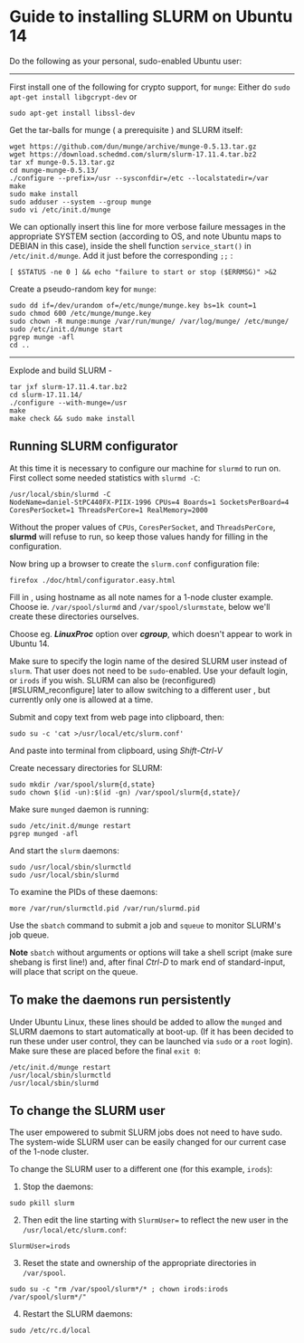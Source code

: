 # Guide to installing SLURM on Ubuntu 14

Do the following as your personal, sudo-enabled Ubuntu user:

---

First install one of the following for crypto support, for `munge`:
Either do
```sudo apt-get install libgcrypt-dev```
or

```sudo apt-get install libssl-dev```

Get the tar-balls for munge ( a prerequisite ) and SLURM itself:
```
wget https://github.com/dun/munge/archive/munge-0.5.13.tar.gz
wget https://download.schedmd.com/slurm/slurm-17.11.4.tar.bz2
tar xf munge-0.5.13.tar.gz 
cd munge-munge-0.5.13/
./configure --prefix=/usr --sysconfdir=/etc --localstatedir=/var 
make
sudo make install
sudo adduser --system --group munge
sudo vi /etc/init.d/munge
```

We can optionally insert this line for more verbose failure messages in the appropriate SYSTEM section (according to OS, and note Ubuntu maps to DEBIAN in this case), inside the shell function `service_start()` in `/etc/init.d/munge`. Add it just before the corresponding `;;` :  

  `[ $STATUS -ne 0 ] && echo "failure to start or stop ($ERRMSG)" >&2`  

Create a pseudo-random key for `munge`:  
```
sudo dd if=/dev/urandom of=/etc/munge/munge.key bs=1k count=1
sudo chmod 600 /etc/munge/munge.key
sudo chown -R munge:munge /var/run/munge/ /var/log/munge/ /etc/munge/
sudo /etc/init.d/munge start
pgrep munge -afl
cd ..
```

---


Explode and build SLURM -

```
tar jxf slurm-17.11.4.tar.bz2 
cd slurm-17.11.14/
./configure --with-munge=/usr
make
make check && sudo make install
```

Running SLURM configurator
---

At this time it is necessary to configure our machine for `slurmd` to run on.  First collect some needed statistics with `slurmd -C`:
```
/usr/local/sbin/slurmd -C
NodeName=daniel-StPC440FX-PIIX-1996 CPUs=4 Boards=1 SocketsPerBoard=4 CoresPerSocket=1 ThreadsPerCore=1 RealMemory=2000
```
Without the proper values of `CPUs`, `CoresPerSocket`, and `ThreadsPerCore`,  **slurmd** will refuse to run, so keep those values handy for filling in the configuration.

Now bring up a browser to create the `slurm.conf` configuration file:

```
firefox ./doc/html/configurator.easy.html
```
Fill in , using hostname as all note names for a 1-node cluster example.  
Choose ie. `/var/spool/slurmd` and `/var/spool/slurmstate`, below we'll create these directories ourselves. 

Choose eg. ***LinuxProc*** option over ***cgroup***, which doesn't appear to work in Ubuntu 14. 

Make sure to specify the login name of the desired SLURM user instead of `slurm`. That user does not need to be `sudo`-enabled. Use your default login, or `irods` if you wish.  SLURM can also be (reconfigured)[#SLURM_reconfigure] later to allow switching to a different user , but currently only one is allowed at a time. 

Submit and copy text from web page into clipboard, then:
```
sudo su -c 'cat >/usr/local/etc/slurm.conf'
```
And paste into terminal from clipboard, using *Shift-Ctrl-V*

Create necessary directories for SLURM:
```
sudo mkdir /var/spool/slurm{d,state}
sudo chown $(id -un):$(id -gn) /var/spool/slurm{d,state}/
```

Make sure `munged` daemon is running:
```
sudo /etc/init.d/munge restart
pgrep munged -afl
```

And start the `slurm` daemons:
```
sudo /usr/local/sbin/slurmctld 
sudo /usr/local/sbin/slurmd
```
To examine the PIDs of these daemons: 
```
more /var/run/slurmctld.pid /var/run/slurmd.pid
```

Use the `sbatch` command to submit a job and `squeue` to monitor SLURM's job queue.

**Note** `sbatch` without arguments or options will take a shell script (make sure shebang is first line!) and, after final *Ctrl-D* to mark end of standard-input, will  place that script on the queue.

To make the daemons run persistently
---
Under Ubuntu Linux, these lines should be added to allow the `munged` and SLURM daemons to start automatically at boot-up. (If it has been decided to run these under user control, they can be launched via `sudo` or a `root` login). Make sure these are placed before the final `exit 0`:
```
/etc/init.d/munge restart
/usr/local/sbin/slurmctld
/usr/local/sbin/slurmd
```

To change the SLURM user
---
The user empowered to submit SLURM jobs does not need to have sudo. The system-wide SLURM user can be easily changed for our current case of the 1-node cluster. 

To change the SLURM user to a different one (for this example, `irods`):

1. Stop the daemons:
```
sudo pkill slurm
```
2. Then edit the line starting with `SlurmUser=` to reflect the new user in the `/usr/local/etc/slurm.conf`:
```
SlurmUser=irods
```
3. Reset the state and ownership of the appropriate directories in `/var/spool`. 
```
sudo su -c "rm /var/spool/slurm*/* ; chown irods:irods /var/spool/slurm*/"
```
4. Restart the SLURM daemons:
```
sudo /etc/rc.d/local
```
